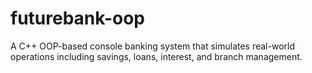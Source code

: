 # futurebank-oop
A C++ OOP-based console banking system that simulates real-world operations including savings, loans, interest, and branch management.
